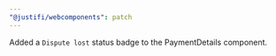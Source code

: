 ```yaml
---
"@justifi/webcomponents": patch
---
```


Added a `Dispute lost` status badge to the PaymentDetails component.
